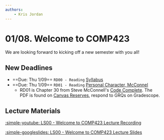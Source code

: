 ```yaml
---
authors:
    - Kris Jordan
---
```


# 01/08. Welcome to COMP423

We are looking forward to kicking off a new semester with you all!

## New Deadlines

* ==Due: Thu 1/09== `RD00 - Reading` [Syllabus](resources/syllabus.md) 
* ==Due: Thu 1/09== `RD01 - Reading` [Personal Character, McConnel](https://canvas.unc.edu) 
    * RD01 is Chapter 30 from Steve McConnell's [Code Complete](https://www.amazon.com/Code-Complete-Practical-Handbook-Construction/dp/0735619670). The PDF is found on [Canvas Reserves](https://canvas.unc.edu), respond to GRQs on Gradescope.

## Lecture Materials

[:simple-youtube: LS00 - Welcome to COMP423 Lecture Recording](#)

[:simple-googleslides: LS00 - Welcome to COMP423 Lecture Slides](#)